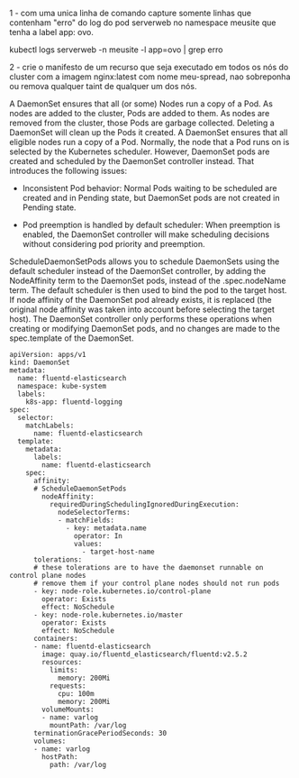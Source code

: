 1 - com uma unica linha de comando capture somente linhas que contenham "erro" do log do pod serverweb no namespace meusite que tenha a label app: ovo.

  kubectl logs serverweb -n meusite -l app=ovo | grep erro


2 - crie o manifesto de um recurso que seja executado em todos os nós do cluster com a imagem nginx:latest com nome meu-spread, nao sobreponha ou remova qualquer taint de qualquer um dos nós.

  A DaemonSet ensures that all (or some) Nodes run a copy of a Pod. As nodes are added to the cluster, Pods are added to them.
  As nodes are removed from the cluster, those Pods are garbage collected. Deleting a DaemonSet will clean up the Pods it created.
  A DaemonSet ensures that all eligible nodes run a copy of a Pod. Normally, the node that a Pod runs on is selected by the Kubernetes scheduler.
  However, DaemonSet pods are created and scheduled by the DaemonSet controller instead. That introduces the following issues:

  - Inconsistent Pod behavior:
    Normal Pods waiting to be scheduled are created and in Pending state, but DaemonSet pods are not created in Pending state.

  - Pod preemption is handled by default scheduler:
    When preemption is enabled, the DaemonSet controller will make scheduling decisions without considering pod priority and preemption.

  ScheduleDaemonSetPods allows you to schedule DaemonSets using the default scheduler instead of the DaemonSet controller,
  by adding the NodeAffinity term to the DaemonSet pods, instead of the .spec.nodeName term.
  The default scheduler is then used to bind the pod to the target host. If node affinity of the DaemonSet pod already exists,
  it is replaced (the original node affinity was taken into account before selecting the target host).
  The DaemonSet controller only performs these operations when creating or modifying DaemonSet pods,
  and no changes are made to the spec.template of the DaemonSet.


    apiVersion: apps/v1
    kind: DaemonSet
    metadata:
      name: fluentd-elasticsearch
      namespace: kube-system
      labels:
        k8s-app: fluentd-logging
    spec:
      selector:
        matchLabels:
          name: fluentd-elasticsearch
      template:
        metadata:
          labels:
            name: fluentd-elasticsearch
        spec:
          affinity:
          # ScheduleDaemonSetPods
            nodeAffinity:
              requiredDuringSchedulingIgnoredDuringExecution:
                nodeSelectorTerms:
                - matchFields:
                  - key: metadata.name
                    operator: In
                    values:
                      - target-host-name
          tolerations:
          # these tolerations are to have the daemonset runnable on control plane nodes
          # remove them if your control plane nodes should not run pods
          - key: node-role.kubernetes.io/control-plane
            operator: Exists
            effect: NoSchedule
          - key: node-role.kubernetes.io/master
            operator: Exists
            effect: NoSchedule
          containers:
          - name: fluentd-elasticsearch
            image: quay.io/fluentd_elasticsearch/fluentd:v2.5.2
            resources:
              limits:
                memory: 200Mi
              requests:
                cpu: 100m
                memory: 200Mi
            volumeMounts:
            - name: varlog
              mountPath: /var/log
          terminationGracePeriodSeconds: 30
          volumes:
          - name: varlog
            hostPath:
              path: /var/log
